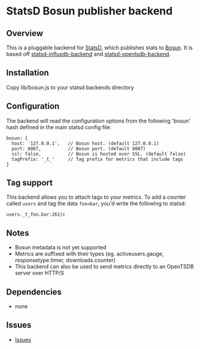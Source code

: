 # StatsD Bosun publisher backend

## Overview
This is a pluggable backend for [StatsD](https://github.com/etsy/statsd), which publishes stats to [Bosun](http://bosun.org/). It is based off [statsd-influxdb-backend](https://github.com/bernd/statsd-influxdb-backend) and [statsd-opentsdb-backend](https://github.com/danslimmon/statsd-opentsdb-backend).

## Installation

Copy lib/bosun.js to your statsd backends directory

## Configuration
The backend will read the configuration options from the following 'bosun' hash defined in the main statsd config file:
```
bosun: {
  host: '127.0.0.1',   // Bosun host. (default 127.0.0.1)
  port: 8087,          // Bosun port. (default 8087)
  ssl: false,          // Bosun is hosted over SSL. (default false)
  tagPrefix: '_t_'     // Tag prefix for metrics that include tags
}
```

## Tag support
This backend allows you to attach tags to your metrics. To add a counter
called `users` and tag the data `foo=bar`, you'd write the following to statsd:

    users._t_foo.bar:261|c

## Notes
- Bosun metadata is not yet supported
- Metrics are suffixed with their types (eg. activeusers.gauge, responsetype.timer, downloads.counter)
- This backend can also be used to send metrics directly to an OpenTSDB server over HTTP/S

## Dependencies
- none

## Issues
- [Issues](https://github.com/TrentScholl/statsd-bosun-backend/issues)